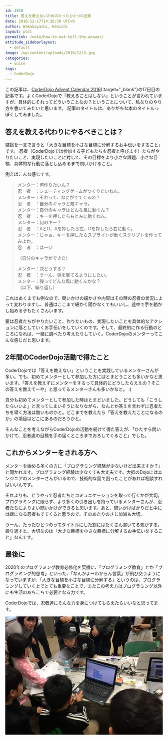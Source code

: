 ```yaml
---
id: 1810
title: 答えを教えないためのたったひとつの法則
date: 2016-12-17T14:26:50 UTC+9
author: Wakabayashi, Kenichi
layout: post
permalink: /note/how-to-not-tell-the-answer/
attitude_sidebarlayout:
  - default
image: /wp-content/uploads/2016/12/3.jpg
categories:
  - voice
tags:
  - CoderDojo
---
```

この記事は、[CoderDojo Advent Calendar 2016](http://www.adventar.org/calendars/1619){:target="_blank"}の17日目の記事です。よくCoderDojoで「教えることはしない」ということが言われていますが、具体的にそれってどういうことなの？ということについて、私なりのやり方を書いてみたいと思います。
記事のタイトルは、ありがちな本のタイトルっぽくしてみました。

## 答えを教える代わりにやるべきことは？
結論を一言で言うと「大きな目標を小さな目標に分解するお手伝いをすること」です。
忍者（CoderDojoでは参加する子どもたちを忍者と呼びます）たちがやりたいこと、実現したいことに対して、その目標をより小さな課題、小さな目標、具体的な行動に落とし込めるまで問いかけること。

例えばこんな感じです。

> メンター：何作りたいん？  
> 忍　者　：シューティングゲームがつくりたいねん。  
> メンター：それって、なにがでてくるの？  
> 忍　者　：自分のキャラと敵キャラ。  
> メンター：自分のキャラはどんな風に動くん？  
> 忍　者　：キーを押したら右と左に動くねん。  
> メンター：何のキー？  
> 忍　者　：AとD、Aを押したら左、Dを押したら右に動く。  
> メンター：じゃぁ、キーを押したらスプライトが動くスクリプトを作ってみよか。  
> 忍　者　：はーい  
>   
> （自分のキャラができた）  
>   
> メンター：次どうする？  
> 忍　者　：うーん、弾を撃てるようにしたい。  
> メンター：弾ってどんな風に動くんかな？  
> （以下、繰り返し）  

これはあくまでも例なので、問いかけの細かさや内容はその時の忍者の状況によって変わりますし、普通はここまで細かく聞かなくてもいいし、途中で手を動かし始める子もたくさんいます。

要は忍者たちがやりたいこと、作りたいもの、実現したいことを具体的なアクションに落としていくお手伝いをしていくのです。そして、最終的に作る行動のところになれば、一緒に調べたり考えたりしていく。CoderDojoのメンターってこんな感じだと思います。

## 2年間のCoderDojo活動で得たこと
CoderDojoでは「答えを教えない」ということを実践しているメンターさんが多い。でも、初めてメンターとして参加した方にはとまどうことも多いかなと思います。「答えを教えずにメンターをするって具体的にどうしたらええの？そこの答えを教えてーや」と思ってるメンターさんも多いかなと。 :)

自分も初めてメンターとして参加した時はとまどいました。どうしても「こうしたらいいよ」と言ってしまいそうになりながら、なんとか答えを言わずに忍者たちを導く方法は無いものかと。どこまでを教えたら「答えを教えたことになるのか」の境目はどこにあるのだろうかと。

そんなことを考えながらCoderDojoの活動を続けて得た答えが、「ひたすら問いかけて、忍者達の目標を手の届くところまでおろしてくること」でした。

## これからメンターをされる方へ
メンターを始める多くの方に「プログラミング経験が少ないけど出来ますか？」と聞かれます。プログラミング経験は少なくても大丈夫です。大抵のDojoにはエンジニアのメンターさんがいるので、技術的な面で困ったことがあれば相談すればいいんです。

それよりも、どうやって忍者たちとコミュニケーションを取って行くかが大切。プログラミングに限らず、より多くの引き出しを持っているメンターさんが、忍者たちによりよい問いかけができると思います。あと、問いかけばかりだと中には嫌になる忍者もでてくると思うので、そのあたりのさじ加減も大切。

うーん、たったひとつのってタイトルにした割にはたくさん書いてる気がする。繰り返すと、大切なのは「大きな目標を小さな目標に分解するお手伝いをすること」なんです。

## 最後に
2020年のプログラミング教育必修化を契機に、「プログラミング教育」とか「プログラミング的思考」といった、「なんかよーわからん言葉」が飛び交うようになっていますが、「大きな目標を小さな目標に分解する」というのは、プログラミングしていく上でとても重要なことで、またこの考え方はプログラミング以外にも生活のあちこちで必要となる力です。

CoderDojoでは、忍者達にそんな力を身につけてもらえたらいいなと思ってます。

![](/assets/images/2016/12/3.jpg)